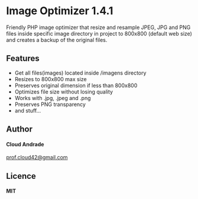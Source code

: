# Image Optimizer 1.4.1
Friendly PHP image optimizer that resize and resample JPEG, JPG and PNG files inside specific image directory in project to 800x800 (default web size) and creates a backup of the original files.

## Features
- Get all files(images) located inside /imagens directory
- Resizes to 800x800 max size
- Preserves original dimension if less than 800x800
- Optimizes file size without losing quality
- Works with .jpg, .jpeg and .png
- Preserves PNG transparency
- and stuff...

## Author

#### Cloud Andrade
[prof.cloud42@gmail.com](mailto:prof.cloud42@gmail.com)

## Licence
#### MIT
